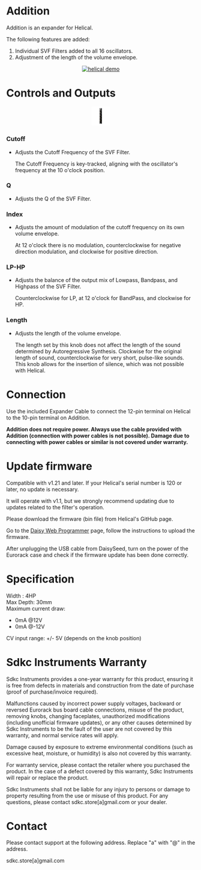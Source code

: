 
# Addition
Addition is an expander for Helical.

The following features are added:

1. Individual SVF Filters added to all 16 oscillators.
2. Adjustment of the length of the volume envelope.

<div style="text-align: center">

[![helical demo](http://img.youtube.com/vi/6yBOZIw-G4k/0.jpg)](https://youtu.be/6yBOZIw-G4k](https://youtu.be/6yBOZIw-G4k))
</div>

<div style="page-break-before:always"></div>

# Controls and Outputs

<div style="text-align: center">
    <img src="ManualData/Addition_panel_Image.png" width="10%">
</div>

### Cutoff
* Adjusts the Cutoff Frequency of the SVF Filter.

  The Cutoff Frequency is key-tracked, aligning with the oscillator's frequency at the 10 o'clock position.

### Q 
* Adjusts the Q of the SVF Filter.

### Index
* Adjusts the amount of modulation of the cutoff frequency on its own volume envelope.

  At 12 o'clock there is no modulation, counterclockwise for negative direction modulation, and clockwise for positive direction.
### LP-HP
* Adjusts the balance of the output mix of Lowpass, Bandpass, and Highpass of the SVF Filter.

  Counterclockwise for LP, at 12 o'clock for BandPass, and clockwise for HP.


### Length
* Adjusts the length of the volume envelope.

  The length set by this knob does not affect the length of the sound determined by Autoregressive Synthesis. Clockwise for the original length of sound, counterclockwise for very short, pulse-like sounds. This knob allows for the insertion of silence, which was not possible with Helical. 
  
# Connection
Use the included Expander Cable to connect the 12-pin terminal on Helical to the 10-pin terminal on Addition.

<b>Addition does not require power. Always use the cable provided with Addition (connection with power cables is not possible). Damage due to connecting with power cables or similar is not covered under warranty.</b>


# Update firmware

Compatible with v1.21 and later. If your Helical's serial number is 120 or later, no update is necessary.

It will operate with v1.1, but we strongly recommend updating due to updates related to the filter's operation.


Please download the firmware (bin file) from Helical's GitHub page.

Go to the <a href = "https://electro-smith.github.io/Programmer/">Daisy Web Programmer</a> page, follow the instructions to upload the firmware.

After unplugging the USB cable from DaisySeed, turn on the power of the Eurorack case and check if the firmware update has been done correctly.

# Specification
Width : 4HP  
Max Depth: 30mm  
Maximum current draw:
* 0mA @12V
* 0mA @-12V

CV input range: +/- 5V (depends on the knob position)

# Sdkc Instruments Warranty

Sdkc Instruments provides a one-year warranty for this product, ensuring it is free from defects in materials and construction from the date of purchase (proof of purchase/invoice required).

Malfunctions caused by incorrect power supply voltages, backward or reversed Eurorack bus board cable connections, misuse of the product, removing knobs, changing faceplates, unauthorized modifications (including unofficial firmware updates), or any other causes determined by Sdkc Instruments to be the fault of the user are not covered by this warranty, and normal service rates will apply.

Damage caused by exposure to extreme environmental conditions (such as excessive heat, moisture, or humidity) is also not covered by this warranty.

For warranty service, please contact the retailer where you purchased the product. In the case of a defect covered by this warranty, Sdkc Instruments will repair or replace the product. 

Sdkc Instruments shall not be liable for any injury to persons or damage to property resulting from the use or misuse of this product. For any questions, please contact sdkc.store[a]gmail.com or your dealer.

# Contact
Please contact support at the following address. Replace "a" with "@" in the address.

sdkc.store[a]gmail.com